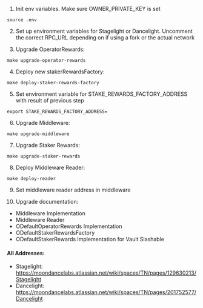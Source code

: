 1. Init env variables. Make sure OWNER_PRIVATE_KEY is set
```
source .env
```

2. Set up environment variables for Stagelight or Dancelight. Uncomment the correct RPC_URL depending on if using a fork or the actual network

3. Upgrade OperatorRewards:
```
make upgrade-operator-rewards
```

4. Deploy new stakerRewardsFactory:
```
make deploy-staker-rewards-factory
```

5. Set environment variable for STAKE_REWARDS_FACTORY_ADDRESS with result of previous step
```
export STAKE_REWARDS_FACTORY_ADDRESS=
```

6. Upgrade Middleware:
```
make upgrade-middleware
```

7. Upgrade Staker Rewards:
```
make upgrade-staker-rewards
```

8. Deploy Middleware Reader:
```
make deploy-reader
```

9. Set middleware reader address in middleware

10. Upgrade documentation:
* Middleware Implementation
* Middleware Reader
* ODefaultOperatorRewards Implementation
* ODefaultStakerRewardsFactory
* ODefaultStakerRewards Implementation for Vault Slashable

#### All Addresses:

* Stagelight: https://moondancelabs.atlassian.net/wiki/spaces/TN/pages/129630213/Stagelight
* Dancelight: https://moondancelabs.atlassian.net/wiki/spaces/TN/pages/201752577/Dancelight
